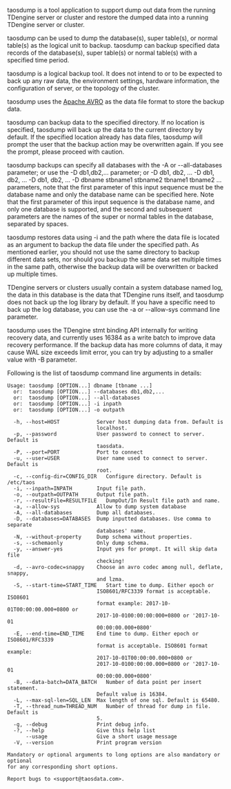 taosdump is a tool application to support dump out data from the running TDengine server or cluster and restore the dumped data into a running TDengine server or cluster.

taosdump can be used to dump the database(s), super table(s), or normal table(s) as the logical unit to backup. taosdump can backup specified data records of the database(s), super table(s) or normal table(s) with a specified time period.

taosdump is a logical backup tool. It does not intend to or to be expected to back up any raw data, the environment settings, hardware information, the configuration of server, or the topology of the cluster.

taosdump uses the [Apache AVRO](https://avro.apache.org/) as the data file format to store the backup data.

taosdump can backup data to the specified directory. If no location is specified, taosdump will back up the data to the current directory by default. If the specified location already has data files, taosdump will prompt the user that the backup action may be overwritten again. If you see the prompt, please proceed with caution.

taosdump backups can specify all databases with the -A or --all-databases parameter; or use the -D db1,db2,... parameter; or -D db1, db2, ... -D db1, db2, ... -D db1, db2, ... -D dbname stbname1 stbname2 tbname1 tbname2 ... parameters, note that the first parameter of this input sequence must be the database name and only the database name can be specified here. Note that the first parameter of this input sequence is the database name, and only one database is supported, and the second and subsequent parameters are the names of the super or normal tables in the database, separated by spaces.

taosdump restores data using -i and the path where the data file is located as an argument to backup the data file under the specified path. As mentioned earlier, you should not use the same directory to backup different data sets, nor should you backup the same data set multiple times in the same path, otherwise the backup data will be overwritten or backed up multiple times.

TDengine servers or clusters usually contain a system database named log, the data in this database is the data that TDengine runs itself, and taosdump does not back up the log library by default. If you have a specific need to back up the log database, you can use the -a or --allow-sys command line parameter.

taosdump uses the TDengine stmt binding API internally for writing recovery data, and currently uses 16384 as a write batch to improve data recovery performance. If the backup data has more columns of data, it may cause WAL size exceeds limit error, you can try by adjusting to a smaller value with -B parameter.

Following is the list of taosdump command line arguments in details:
```
Usage: taosdump [OPTION...] dbname [tbname ...]
  or:  taosdump [OPTION...] --databases db1,db2,...
  or:  taosdump [OPTION...] --all-databases
  or:  taosdump [OPTION...] -i inpath
  or:  taosdump [OPTION...] -o outpath

  -h, --host=HOST            Server host dumping data from. Default is
                             localhost.
  -p, --password             User password to connect to server. Default is
                             taosdata.
  -P, --port=PORT            Port to connect
  -u, --user=USER            User name used to connect to server. Default is
                             root.
  -c, --config-dir=CONFIG_DIR   Configure directory. Default is /etc/taos
  -i, --inpath=INPATH        Input file path.
  -o, --outpath=OUTPATH      Output file path.
  -r, --resultFile=RESULTFILE   DumpOut/In Result file path and name.
  -a, --allow-sys            Allow to dump system database
  -A, --all-databases        Dump all databases.
  -D, --databases=DATABASES  Dump inputted databases. Use comma to separate
                             databases' name.
  -N, --without-property     Dump schema without properties.
  -s, --schemaonly           Only dump schema.
  -y, --answer-yes           Input yes for prompt. It will skip data file
                             checking!
  -d, --avro-codec=snappy    Choose an avro codec among null, deflate, snappy,
                             and lzma.
  -S, --start-time=START_TIME   Start time to dump. Either epoch or
                             ISO8601/RFC3339 format is acceptable. ISO8601
                             format example: 2017-10-01T00:00:00.000+0800 or
                             2017-10-0100:00:00:000+0800 or '2017-10-01
                             00:00:00.000+0800'
  -E, --end-time=END_TIME    End time to dump. Either epoch or ISO8601/RFC3339
                             format is acceptable. ISO8601 format example:
                             2017-10-01T00:00:00.000+0800 or
                             2017-10-0100:00:00.000+0800 or '2017-10-01
                             00:00:00.000+0800'
  -B, --data-batch=DATA_BATCH   Number of data point per insert statement.
                             Default value is 16384.
  -L, --max-sql-len=SQL_LEN  Max length of one sql. Default is 65480.
  -T, --thread_num=THREAD_NUM   Number of thread for dump in file. Default is
                             5.
  -g, --debug                Print debug info.
  -?, --help                 Give this help list
      --usage                Give a short usage message
  -V, --version              Print program version

Mandatory or optional arguments to long options are also mandatory or optional
for any corresponding short options.

Report bugs to <support@taosdata.com>.
```
